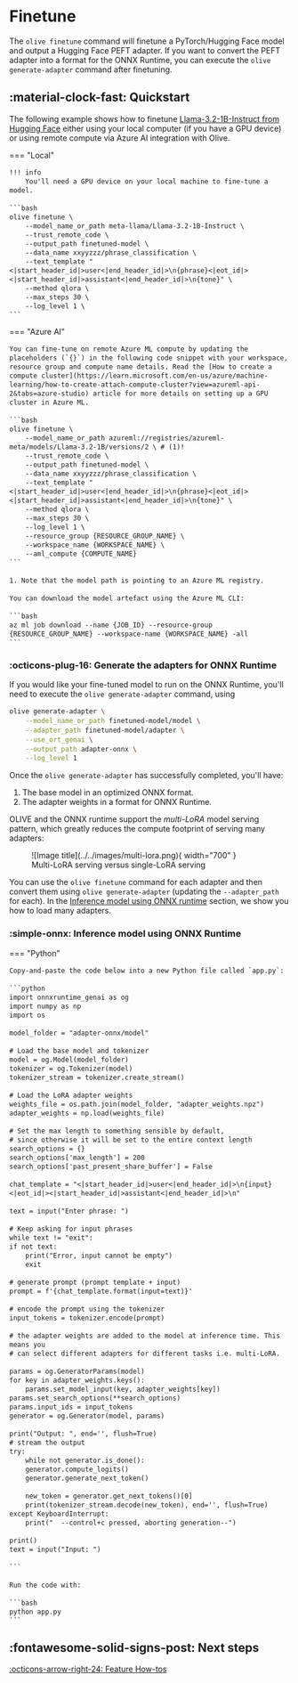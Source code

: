# Finetune

The `olive finetune` command will finetune a PyTorch/Hugging Face model and output a Hugging Face PEFT adapter. If you want to convert the PEFT adapter into a format for the ONNX Runtime, you can execute the `olive generate-adapter` command after finetuning.

## :material-clock-fast: Quickstart

The following example shows how to finetune [Llama-3.2-1B-Instruct from Hugging Face](https://huggingface.co/meta-llama/Llama-3.2-1B-Instruct/tree/main) either using your local computer (if you have a GPU device) or using remote compute via Azure AI integration with Olive.

=== "Local"

    !!! info
        You'll need a GPU device on your local machine to fine-tune a model. 

    ```bash
    olive finetune \
        --model_name_or_path meta-llama/Llama-3.2-1B-Instruct \
        --trust_remote_code \
        --output_path finetuned-model \
        --data_name xxyyzzz/phrase_classification \
        --text_template "<|start_header_id|>user<|end_header_id|>\n{phrase}<|eot_id|><|start_header_id|>assistant<|end_header_id|>\n{tone}" \
        --method qlora \
        --max_steps 30 \
        --log_level 1 \
    ```

=== "Azure AI"

    You can fine-tune on remote Azure ML compute by updating the placeholders (`{}`) in the following code snippet with your workspace, resource group and compute name details. Read the [How to create a compute cluster](https://learn.microsoft.com/en-us/azure/machine-learning/how-to-create-attach-compute-cluster?view=azureml-api-2&tabs=azure-studio) article for more details on setting up a GPU cluster in Azure ML.

    ```bash
    olive finetune \
        --model_name_or_path azureml://registries/azureml-meta/models/Llama-3.2-1B/versions/2 \ # (1)!
        --trust_remote_code \
        --output_path finetuned-model \
        --data_name xxyyzzz/phrase_classification \
        --text_template "<|start_header_id|>user<|end_header_id|>\n{phrase}<|eot_id|><|start_header_id|>assistant<|end_header_id|>\n{tone}" \
        --method qlora \
        --max_steps 30 \
        --log_level 1 \
        --resource_group {RESOURCE_GROUP_NAME} \
        --workspace_name {WORKSPACE_NAME} \
        --aml_compute {COMPUTE_NAME}
    ```
    
    1. Note that the model path is pointing to an Azure ML registry.

    You can download the model artefact using the Azure ML CLI:

    ```bash
    az ml job download --name {JOB_ID} --resource-group {RESOURCE_GROUP_NAME} --workspace-name {WORKSPACE_NAME} -all
    ```

### :octicons-plug-16: Generate the adapters for ONNX Runtime

If you would like your fine-tuned model to run on the ONNX Runtime, you'll need to execute the `olive generate-adapter` command, using

```bash
olive generate-adapter \
    --model_name_or_path finetuned-model/model \
    --adapter_path finetuned-model/adapter \
    --use_ort_genai \
    --output_path adapter-onnx \
    --log_level 1
```

Once the `olive generate-adapter` has successfully completed, you'll have:

1. The base model in an optimized ONNX format.
2. The adapter weights in a format for ONNX Runtime.

OLIVE and the ONNX runtime support the *multi-LoRA* model serving pattern, which greatly reduces the compute footprint of serving many adapters:

<figure markdown="span">
  ![Image title](../../images/multi-lora.png){ width="700" }
  <figcaption>Multi-LoRA serving versus single-LoRA serving</figcaption>
</figure>

You can use the `olive finetune` command for each adapter and then convert them using `olive generate-adapter` (updating the `--adapter_path` for each). In the [Inference model using ONNX runtime](#simple-onnx-inference-model-using-onnx-runtime) section, we show you how to load many adapters.

### :simple-onnx: Inference model using ONNX Runtime

=== "Python"

    Copy-and-paste the code below into a new Python file called `app.py`:

    ```python
    import onnxruntime_genai as og
    import numpy as np
    import os

    model_folder = "adapter-onnx/model"

    # Load the base model and tokenizer
    model = og.Model(model_folder)
    tokenizer = og.Tokenizer(model)
    tokenizer_stream = tokenizer.create_stream()

    # Load the LoRA adapter weights
    weights_file = os.path.join(model_folder, "adapter_weights.npz")
    adapter_weights = np.load(weights_file)

    # Set the max length to something sensible by default,
    # since otherwise it will be set to the entire context length
    search_options = {}
    search_options['max_length'] = 200
    search_options['past_present_share_buffer'] = False

    chat_template = "<|start_header_id|>user<|end_header_id|>\n{input}<|eot_id|><|start_header_id|>assistant<|end_header_id|>\n"

    text = input("Enter phrase: ")

    # Keep asking for input phrases
    while text != "exit":
    if not text:
        print("Error, input cannot be empty")
        exit

    # generate prompt (prompt template + input)
    prompt = f'{chat_template.format(input=text)}'

    # encode the prompt using the tokenizer
    input_tokens = tokenizer.encode(prompt)

    # the adapter weights are added to the model at inference time. This means you
    # can select different adapters for different tasks i.e. multi-LoRA.

    params = og.GeneratorParams(model)
    for key in adapter_weights.keys():
        params.set_model_input(key, adapter_weights[key])
    params.set_search_options(**search_options)
    params.input_ids = input_tokens
    generator = og.Generator(model, params)

    print("Output: ", end='', flush=True)
    # stream the output
    try:
        while not generator.is_done():
        generator.compute_logits()
        generator.generate_next_token()

        new_token = generator.get_next_tokens()[0]
        print(tokenizer_stream.decode(new_token), end='', flush=True)
    except KeyboardInterrupt:
        print("  --control+c pressed, aborting generation--")

    print()
    text = input("Input: ")

    ```

    Run the code with:

    ```bash
    python app.py
    ```

## :fontawesome-solid-signs-post: Next steps

<!-- [:octicons-arrow-right-24: Tutorials](../tutorials/index.md) -->

[:octicons-arrow-right-24: Feature How-tos](../how-to/index.md)

